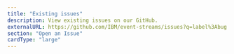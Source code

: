 ```yaml
---
title: "Existing issues"
description: View existing issues on our GitHub.
externalURL: https://github.com/IBM/event-streams/issues?q=label%3Abug
section: "Open an Issue"
cardType: "large"
---
```

